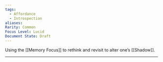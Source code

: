 ```yaml
---
tags:
  - Affordance
  - Introspection
aliases: 
Rarity: Common
Focus Level: Lucid
Document State: Draft
---
```

Using the [[Memory Focus]] to rethink and revisit to alter one’s [[Shadow]].
- - -
